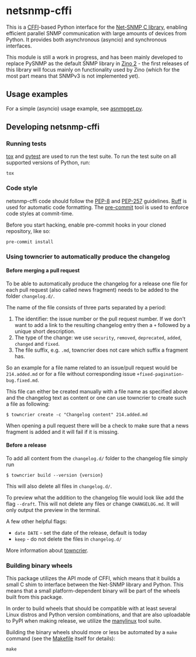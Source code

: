 # netsnmp-cffi

This is a [CFFI](https://cffi.readthedocs.io/en/stable/)-based Python interface
for the [Net-SNMP C library](http://www.net-snmp.org/), enabling efficient
parallel SNMP communication with large amounts of devices from Python.  It
provides both asynchronous (asyncio) and synchronous interfaces.

This module is still a work in progress, and has been mainly developed to
replace PySNMP as the default SNMP library in [Zino
2](https://github.com/Uninett/zino) - the first releases of this library will
focus mainly on functionality used by Zino (which for the most part means that
SNMPv3 is not implemented yet).


## Usage examples

For a simple (asyncio) usage example, see
[asnmpget.py](./src/netsnmpy/programs/asnmpget.py).

## Developing netsnmp-cffi

### Running tests

[tox](https://tox.wiki/) and [pytest](https://pytest.org/) are used to run the
test suite. To run the test suite on all supported versions of Python, run:

```shell
tox
```

### Code style

netsnmp-cffi code should follow the [PEP-8](https://peps.python.org/pep-0008/) and
[PEP-257](https://peps.python.org/pep-0257/)
guidelines. [Ruff](https://docs.astral.sh/ruff/) is used for automatic code
formatting. The [pre-commit](https://pre-commit.com/) tool is used to enforce
code styles at commit-time.

Before you start hacking, enable pre-commit hooks in your cloned repository,
like so:

```shell
pre-commit install
```

### Using towncrier to automatically produce the changelog
#### Before merging a pull request
To be able to automatically produce the changelog for a release one file for each
pull request (also called news fragment) needs to be added to the folder
`changelog.d/`.

The name of the file consists of three parts separated by a period:
1. The identifier: the issue number
or the pull request number. If we don't want to add a link to the resulting changelog
entry then a `+` followed by a unique short description.
2. The type of the change: we use `security`, `removed`, `deprecated`, `added`,
`changed` and `fixed`.
3. The file suffix, e.g. `.md`, towncrier does not care which suffix a fragment has.

So an example for a file name related to an issue/pull request would be `214.added.md`
or for a file without corresponding issue `+fixed-pagination-bug.fixed.md`.

This file can either be created manually with a file name as specified above and the
changelog text as content or one can use towncrier to create such a file as following:

```console
$ towncrier create -c "Changelog content" 214.added.md
```

When opening a pull request there will be a check to make sure that a news fragment is
added and it will fail if it is missing.

#### Before a release
To add all content from the `changelog.d/` folder to the changelog file simply run
```console
$ towncrier build --version {version}
```
This will also delete all files in `changelog.d/`.

To preview what the addition to the changelog file would look like add the flag
`--draft`. This will not delete any files or change `CHANGELOG.md`. It will only output
the preview in the terminal.

A few other helpful flags:
- `date DATE` - set the date of the release, default is today
- `keep` - do not delete the files in `changelog.d/`

More information about [towncrier](https://towncrier.readthedocs.io).

### Building binary wheels

This package utilizes the API mode of CFFI, which means that it builds a small
C shim to interface between the Net-SNMP library and Python.  This means that a
small platform-dependent binary will be part of the wheels built from this
package.

In order to build wheels that should be compatible with at least several Linux
distros and Python version combinations, and that are also uploadable to PyPI
when making release, we utilize the
[manylinux](https://github.com/pypa/manylinux) tool suite.

Building the binary wheels should more or less be automated by a `make`
command (see the [Makefile](./Makefile) itself for details):

```shell
make
```
